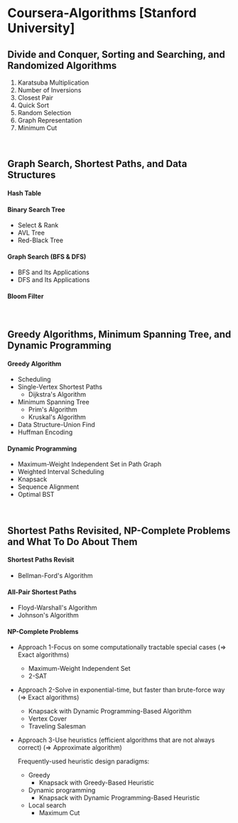 # Coursera-Algorithms   [Stanford University]

## Divide and Conquer, Sorting and Searching, and Randomized Algorithms

1. Karatsuba Multiplication
2. Number of Inversions
3. Closest Pair
4. Quick Sort
5. Random Selection
6. Graph Representation
7. Minimum Cut

<br>

## Graph Search, Shortest Paths, and Data Structures

#### Hash Table

#### Binary Search Tree

* Select & Rank
* AVL Tree
* Red-Black Tree

#### Graph Search (BFS & DFS)

* BFS and Its Applications
* DFS and Its Applications

#### Bloom Filter

<br>

## Greedy Algorithms, Minimum Spanning Tree, and Dynamic Programming

#### Greedy Algorithm

* Scheduling
* Single-Vertex Shortest Paths
  * Dijkstra's Algorithm
* Minimum Spanning Tree
  * Prim's Algorithm
  * Kruskal's Algorithm
* Data Structure-Union Find
* Huffman Encoding

#### Dynamic Programming

* Maximum-Weight Independent Set in Path Graph
* Weighted Interval Scheduling
* Knapsack
* Sequence Alignment
* Optimal BST

<br>

## Shortest Paths Revisited, NP-Complete Problems and What To Do About Them

#### Shortest Paths Revisit

* Bellman-Ford's Algorithm

#### All-Pair Shortest Paths

* Floyd-Warshall's Algorithm
* Johnson's Algorithm

#### NP-Complete Problems

* Approach 1-Focus on some computationally tractable special cases   (=> Exact algorithms)

  * Maximum-Weight Independent Set
  * 2-SAT

* Approach 2-Solve in exponential-time, but faster than brute-force way   (=> Exact algorithms)

  * Knapsack with Dynamic Programming-Based Algorithm
  * Vertex Cover
  * Traveling Salesman

* Approach 3-Use heuristics (efficient algorithms that are not always correct)   (=> Approximate algorithm)

  Frequently-used heuristic design paradigms:

  * Greedy
    * Knapsack with Greedy-Based Heuristic
  * Dynamic programming
    * Knapsack with Dynamic Programming-Based Heuristic
  * Local search
    * Maximum Cut

